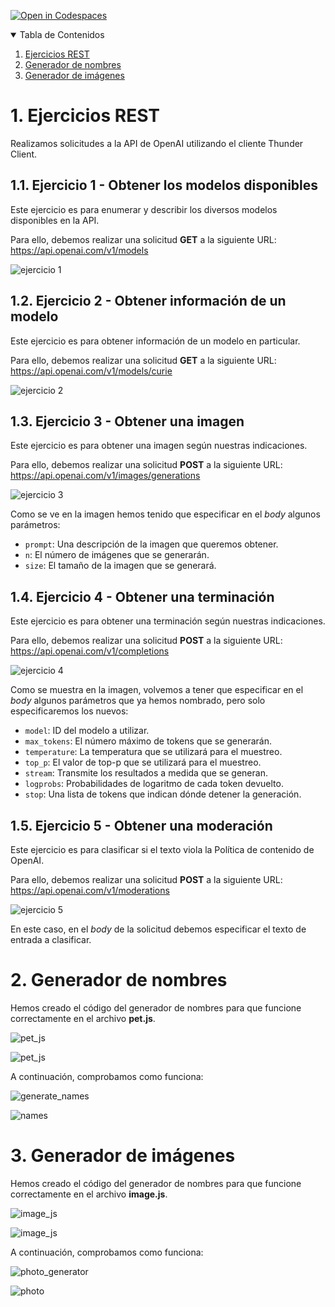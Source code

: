 [![Open in Codespaces](https://classroom.github.com/assets/launch-codespace-f4981d0f882b2a3f0472912d15f9806d57e124e0fc890972558857b51b24a6f9.svg)](https://classroom.github.com/open-in-codespaces?assignment_repo_id=9620953)


<!-- TABLA DE CONTENIDOS -->
<details open="open">
  <summary>Tabla de Contenidos</summary>
  <ol>
    <li><a href="Ejercicios REST">Ejercicios REST</a></li>
    <li><a href="Generador de nombres">Generador de nombres</a></li>
    <li><a href="Generador de imágenes">Generador de imágenes</a></li>
  </ol>
</details>


# 1. Ejercicios REST

Realizamos solicitudes a la API de OpenAI utilizando el cliente Thunder Client.

## 1.1. Ejercicio 1 - Obtener los modelos disponibles

Este ejercicio es para enumerar y describir los diversos modelos disponibles en la API.

Para ello, debemos realizar una solicitud **GET** a la siguiente URL: https://api.openai.com/v1/models

![ejercicio 1](docs/images/rest_exercise_1.jpg)

## 1.2. Ejercicio 2 - Obtener información de un modelo

Este ejercicio es para obtener información de un modelo en particular.

Para ello, debemos realizar una solicitud **GET** a la siguiente URL: https://api.openai.com/v1/models/curie

![ejercicio 2](docs/images/rest_exercise_2.jpg)

## 1.3. Ejercicio 3 - Obtener una imagen

Este ejercicio es para obtener una imagen según nuestras indicaciones.

Para ello, debemos realizar una solicitud **POST** a la siguiente URL: https://api.openai.com/v1/images/generations

![ejercicio 3](docs/images/rest_exercise_3.jpg)

Como se ve en la imagen hemos tenido que especificar en el *body* algunos parámetros:

- `prompt`: Una descripción de la imagen que queremos obtener.
- `n`: El número de imágenes que se generarán.
- `size`: El tamaño de la imagen que se generará.

## 1.4. Ejercicio 4 - Obtener una terminación

Este ejercicio es para obtener una terminación según nuestras indicaciones.

Para ello, debemos realizar una solicitud **POST** a la siguiente URL: https://api.openai.com/v1/completions

![ejercicio 4](docs/images/rest_exercise_4.jpg)

Como se muestra en la imagen, volvemos a tener que especificar en el *body* algunos parámetros que ya hemos nombrado, pero solo especificaremos los nuevos:

- `model`: ID del modelo a utilizar.
- `max_tokens`: El número máximo de tokens que se generarán.
- `temperature`: La temperatura que se utilizará para el muestreo.
- `top_p`: El valor de top-p que se utilizará para el muestreo.
- `stream`: Transmite los resultados a medida que se generan.
- `logprobs`: Probabilidades de logaritmo de cada token devuelto.
- `stop`: Una lista de tokens que indican dónde detener la generación.

## 1.5. Ejercicio 5 - Obtener una moderación

Este ejercicio es para clasificar si el texto viola la Política de contenido de OpenAI.

Para ello, debemos realizar una solicitud **POST** a la siguiente URL: https://api.openai.com/v1/moderations

![ejercicio 5](docs/images/rest_exercise_5.jpg)

En este caso, en el *body* de la solicitud debemos especificar el texto de entrada a clasificar.

# 2. Generador de nombres

Hemos creado el código del generador de nombres para que funcione correctamente en el archivo **pet.js**.

![pet_js](public/pet_js_1.jpg)

![pet_js](public/pet_js_2.jpg)

A continuación, comprobamos como funciona:

![generate_names](public/name_pet.jpg)

![names](public/names.jpg)

# 3. Generador de imágenes

Hemos creado el código del generador de nombres para que funcione correctamente en el archivo **image.js**.

![image_js](public/image_js_1.jpg)

![image_js](public/image_js_2.jpg)

A continuación, comprobamos como funciona:

![photo_generator](public/photo_generator.jpg)

![photo](public/photo_generated.jpg)